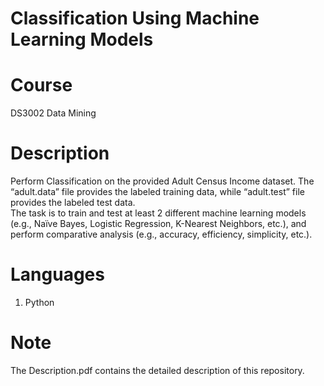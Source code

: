 # Classification Using Machine Learning Models
# Course
DS3002 Data Mining <br />

# Description

Perform Classification on the provided Adult Census Income dataset. The “adult.data” file provides the labeled training data, while “adult.test” file provides the labeled test data. <br />
The task is to train and test at least 2 different machine learning models (e.g., Naïve Bayes, Logistic Regression, K-Nearest Neighbors, etc.), and perform comparative analysis (e.g., accuracy, efficiency, simplicity, etc.). <br />

# Languages

1. Python <br />

# Note
The Description.pdf contains the detailed description of this repository. <br />
